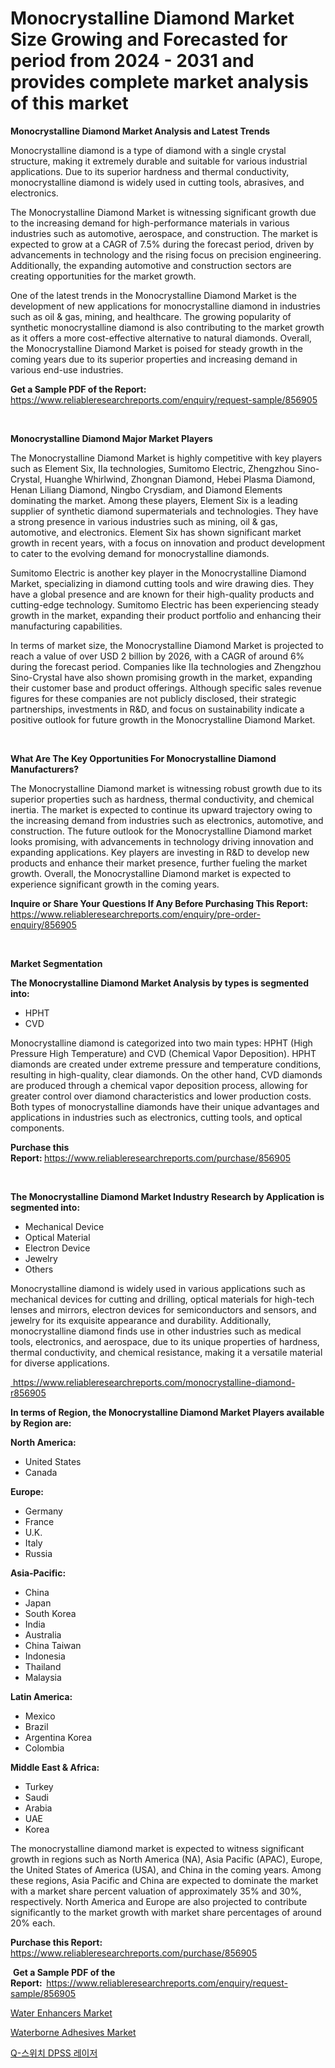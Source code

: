 <p><h1>Monocrystalline Diamond Market Size Growing and Forecasted for period from 2024 - 2031 and provides complete market analysis of this market</h1></p><p><strong>Monocrystalline Diamond Market Analysis and Latest Trends</strong></p>
<p><p>Monocrystalline diamond is a type of diamond with a single crystal structure, making it extremely durable and suitable for various industrial applications. Due to its superior hardness and thermal conductivity, monocrystalline diamond is widely used in cutting tools, abrasives, and electronics.</p><p>The Monocrystalline Diamond Market is witnessing significant growth due to the increasing demand for high-performance materials in various industries such as automotive, aerospace, and construction. The market is expected to grow at a CAGR of 7.5% during the forecast period, driven by advancements in technology and the rising focus on precision engineering. Additionally, the expanding automotive and construction sectors are creating opportunities for the market growth.</p><p>One of the latest trends in the Monocrystalline Diamond Market is the development of new applications for monocrystalline diamond in industries such as oil & gas, mining, and healthcare. The growing popularity of synthetic monocrystalline diamond is also contributing to the market growth as it offers a more cost-effective alternative to natural diamonds. Overall, the Monocrystalline Diamond Market is poised for steady growth in the coming years due to its superior properties and increasing demand in various end-use industries.</p></p>
<p><strong>Get a Sample PDF of the Report:&nbsp;</strong> <a href="https://www.reliableresearchreports.com/enquiry/request-sample/856905">https://www.reliableresearchreports.com/enquiry/request-sample/856905</a></p>
<p>&nbsp;</p>
<p><strong>Monocrystalline Diamond Major Market Players</strong></p>
<p><p>The Monocrystalline Diamond Market is highly competitive with key players such as Element Six, IIa technologies, Sumitomo Electric, Zhengzhou Sino-Crystal, Huanghe Whirlwind, Zhongnan Diamond, Hebei Plasma Diamond, Henan Liliang Diamond, Ningbo Crysdiam, and Diamond Elements dominating the market. Among these players, Element Six is a leading supplier of synthetic diamond supermaterials and technologies. They have a strong presence in various industries such as mining, oil & gas, automotive, and electronics. Element Six has shown significant market growth in recent years, with a focus on innovation and product development to cater to the evolving demand for monocrystalline diamonds.</p><p>Sumitomo Electric is another key player in the Monocrystalline Diamond Market, specializing in diamond cutting tools and wire drawing dies. They have a global presence and are known for their high-quality products and cutting-edge technology. Sumitomo Electric has been experiencing steady growth in the market, expanding their product portfolio and enhancing their manufacturing capabilities.</p><p>In terms of market size, the Monocrystalline Diamond Market is projected to reach a value of over USD 2 billion by 2026, with a CAGR of around 6% during the forecast period. Companies like IIa technologies and Zhengzhou Sino-Crystal have also shown promising growth in the market, expanding their customer base and product offerings. Although specific sales revenue figures for these companies are not publicly disclosed, their strategic partnerships, investments in R&D, and focus on sustainability indicate a positive outlook for future growth in the Monocrystalline Diamond Market.</p></p>
<p>&nbsp;</p>
<p><strong>What Are The Key Opportunities For Monocrystalline Diamond Manufacturers?</strong></p>
<p><p>The Monocrystalline Diamond market is witnessing robust growth due to its superior properties such as hardness, thermal conductivity, and chemical inertia. The market is expected to continue its upward trajectory owing to the increasing demand from industries such as electronics, automotive, and construction. The future outlook for the Monocrystalline Diamond market looks promising, with advancements in technology driving innovation and expanding applications. Key players are investing in R&D to develop new products and enhance their market presence, further fueling the market growth. Overall, the Monocrystalline Diamond market is expected to experience significant growth in the coming years.</p></p>
<p><strong>Inquire or Share Your Questions If Any Before Purchasing This Report:</strong> <a href="https://www.reliableresearchreports.com/enquiry/pre-order-enquiry/856905">https://www.reliableresearchreports.com/enquiry/pre-order-enquiry/856905</a></p>
<p>&nbsp;</p>
<p><strong>Market Segmentation</strong></p>
<p><strong>The Monocrystalline Diamond Market Analysis by types is segmented into:</strong></p>
<p><ul><li>HPHT</li><li>CVD</li></ul></p>
<p><p>Monocrystalline diamond is categorized into two main types: HPHT (High Pressure High Temperature) and CVD (Chemical Vapor Deposition). HPHT diamonds are created under extreme pressure and temperature conditions, resulting in high-quality, clear diamonds. On the other hand, CVD diamonds are produced through a chemical vapor deposition process, allowing for greater control over diamond characteristics and lower production costs. Both types of monocrystalline diamonds have their unique advantages and applications in industries such as electronics, cutting tools, and optical components.</p></p>
<p><strong>Purchase this Report:&nbsp;</strong><a href="https://www.reliableresearchreports.com/purchase/856905">https://www.reliableresearchreports.com/purchase/856905</a></p>
<p>&nbsp;</p>
<p><strong>The Monocrystalline Diamond Market Industry Research by Application is segmented into:</strong></p>
<p><ul><li>Mechanical Device</li><li>Optical Material</li><li>Electron Device</li><li>Jewelry</li><li>Others</li></ul></p>
<p><p>Monocrystalline diamond is widely used in various applications such as mechanical devices for cutting and drilling, optical materials for high-tech lenses and mirrors, electron devices for semiconductors and sensors, and jewelry for its exquisite appearance and durability. Additionally, monocrystalline diamond finds use in other industries such as medical tools, electronics, and aerospace, due to its unique properties of hardness, thermal conductivity, and chemical resistance, making it a versatile material for diverse applications.</p></p>
<p><a href="https://www.reliableresearchreports.com/monocrystalline-diamond-r856905">&nbsp;https://www.reliableresearchreports.com/monocrystalline-diamond-r856905</a></p>
<p><strong>In terms of Region, the Monocrystalline Diamond Market Players available by Region are:</strong></p>
<p>
    <p> <strong> North America: </strong>
        <ul>
            <li>United States</li>
            <li>Canada</li>
        </ul>
        </p> 
    <p> <strong> Europe: </strong>
        <ul>
            <li>Germany</li>
            <li>France</li>
            <li>U.K.</li>
            <li>Italy</li>
            <li>Russia</li>
        </ul>
        </p> 
    <p> <strong> Asia-Pacific: </strong>
        <ul>
            <li>China</li>
            <li>Japan</li>
            <li>South Korea</li>
            <li>India</li>
            <li>Australia</li>
            <li>China Taiwan</li>
            <li>Indonesia</li>
            <li>Thailand</li>
            <li>Malaysia</li>
        </ul>
        </p> 
    <p> <strong> Latin America: </strong>
        <ul>
            <li>Mexico</li>
            <li>Brazil</li>
            <li>Argentina Korea</li>
            <li>Colombia</li>
        </ul>
        </p> 
    <p> <strong> Middle East & Africa: </strong>
        <ul>
            <li>Turkey</li>
            <li>Saudi</li>
            <li>Arabia</li>
            <li>UAE</li>
            <li>Korea</li>
        </ul>
    </p>
    </p>
<p><p>The monocrystalline diamond market is expected to witness significant growth in regions such as North America (NA), Asia Pacific (APAC), Europe, the United States of America (USA), and China in the coming years. Among these regions, Asia Pacific and China are expected to dominate the market with a market share percent valuation of approximately 35% and 30%, respectively. North America and Europe are also projected to contribute significantly to the market growth with market share percentages of around 20% each.</p></p>
<p><strong>Purchase this Report: </strong><a href="https://www.reliableresearchreports.com/purchase/856905">https://www.reliableresearchreports.com/purchase/856905</a></p>
<p>&nbsp;<strong>Get a Sample PDF of the Report:&nbsp;&nbsp;</strong><a href="https://www.reliableresearchreports.com/enquiry/request-sample/856905">https://www.reliableresearchreports.com/enquiry/request-sample/856905</a></p>
<p><strong></strong></p>
<p><p><a href="https://github.com/elizabethdagraca/Market-Research-Report-List-3/blob/main/water-enhancers-market.md">Water Enhancers Market</a></p><p><a href="https://github.com/mbisetmhermsr/Market-Research-Report-List-3/blob/main/waterborne-adhesives-market.md">Waterborne Adhesives Market</a></p><p><a href="https://github.com/langcat852024/Market-Research-Report-List-1/blob/main/4679140119164.md">Q-스위치 DPSS 레이저</a></p></p>